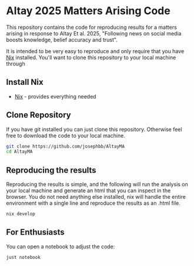 # Altay 2025 Matters Arising Code
This repository contains the code for reproducing results for a matters arising in response to Altay Et al. 2025, "Following news on social media boosts knowledge, belief accuracy and trust". 

It is intended to be very easy to reproduce and only require that you have [Nix](https://nixos.org/) installed. You'll want to clone this repository to your local machine through

## Install Nix
- [Nix](https://nixos.org/) - provides everything needed


## Clone Repository
If you have git installed you can just clone this repository. Otherwise feel free to download the code to your local machine. 

``` bash
git clone https://github.com/josephbb/AltayMA
cd AltayMA
```

## Reproducing the results
Reproducing the results is simple, and the following will run the analysis on your local machine and generate an html that you can inspect in the browser. You do not need anything else installed, nix will handle the entire environment with a single line and reproduce the results as an .html file. 

```bash
nix develop
```

## For Enthusiasts 

You can open a notebook to adjust the code: 

```bash
just notebook
```